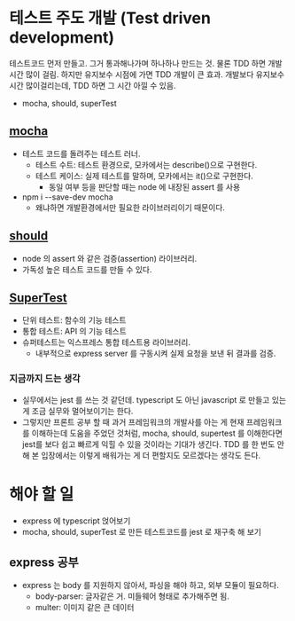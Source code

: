 # 테스트 주도 개발 (Test driven development)

테스트코드 먼저 만들고. 그거 통과해나가며 하나하나 만드는 것.
물론 TDD 하면 개발시간 많이 걸림. 하지만 유지보수 시점에 가면 TDD 개발이 큰 효과. 개발보다 유지보수 시간 많이걸리는데, TDD 하면 그 시간 아낄 수 있음.

- mocha, should, superTest

## [mocha](https://mochajs.org)

- 테스트 코드를 돌려주는 테스트 러너.
  - 테스트 수트: 테스트 환경으로, 모카에서는 describe()으로 구현한다.
  - 테스트 케이스: 실제 테스트를 말하며, 모카에서는 it()으로 구현한다.
    - 동일 여부 등을 판단할 때는 node 에 내장된 assert 를 사용
- npm i --save-dev mocha
  - 왜냐하면 개발환경에서만 필요한 라이브러리이기 때문이다.

## [should](https://github.com/shouldjs/should.js)

- node 의 assert 와 같은 검증(assertion) 라이브러리.
- 가독성 높은 테스트 코드를 만들 수 있다.

## [SuperTest](https://www.npmjs.com/package/supertest)

- 단위 테스트: 함수의 기능 테스트
- 통합 테스트: API 의 기능 테스트
- 슈퍼테스트는 익스프레스 통합 테스트용 라이브러리.
  - 내부적으로 express server 를 구동시켜 실제 요청을 보낸 뒤 결과를 검증.

### 지금까지 드는 생각

- 실무에서는 jest 를 쓰는 것 같던데. typescript 도 아닌 javascript 로 만들고 있는 게 조금 실무와 멀어보이기는 한다.
- 그렇지만 프론트 공부 할 때 과거 프레임워크의 개발사를 아는 게 현재 프레임워크를 이해하는데 도움을 주었던 것처럼, mocha, should, supertest 를 이해한다면 jest를 보다 쉽고 빠르게 익힐 수 있을 것이라는 기대가 생긴다. TDD 를 한 번도 안 해 본 입장에서는 이렇게 배워가는 게 더 편할지도 모르겠다는 생각도 든다.

# 해야 할 일

- express 에 typescript 얹어보기
- mocha, should, superTest 로 만든 테스트코드를 jest 로 재구축 해 보기

## express 공부

- express 는 body 를 지원하지 않아서, 파싱을 해야 하고, 외부 모듈이 필요하다.
  - body-parser: 글자같은 거. 미들웨어 형태로 추가해주면 됨.
  - multer: 이미지 같은 큰 데이터
